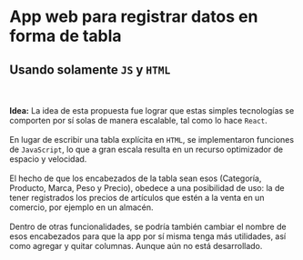 <h1> App web para registrar datos en forma de tabla </h1><h2> Usando solamente <code>JS</code> y <code>HTML</code> </h2><br/><br/>
 <b>Idea:</b> La idea de esta propuesta fue lograr que estas simples tecnologías se comporten por sí solas de manera escalable, tal como lo hace <code>React</code>. <br/><br/>
 En lugar de escribir una tabla explícita en <code>HTML</code>, se implementaron funciones de <code>JavaScript</code>, 
 lo que a gran escala resulta en un recurso optimizador de espacio y velocidad. <br/><br/>
El hecho de que los encabezados de la tabla sean esos (Categoría, Producto, Marca, Peso y Precio), 
obedece a una posibilidad de uso: la de tener registrados los precios de artículos que estén a la venta en un comercio, por ejemplo en un almacén. <br/><br/>
Dentro de otras funcionalidades, se podría también cambiar el nombre de esos encabezados para que la app por sí misma tenga más utilidades, así como agregar y quitar columnas. Aunque aún no está desarrollado.<br/><br/>
